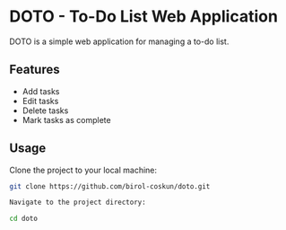# DOTO - To-Do List Web Application

DOTO is a simple web application for managing a to-do list.

## Features

- Add tasks
- Edit tasks
- Delete tasks
- Mark tasks as complete

## Usage

Clone the project to your local machine:

```bash
git clone https://github.com/birol-coskun/doto.git

Navigate to the project directory:

cd doto

